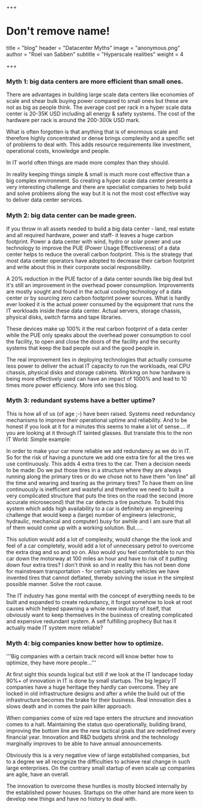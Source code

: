 +++
# Don't remove name!
title = "blog"
header = "Datacenter Myths"
image = "anonymous.png"
author = "Roel van Sabben"
subtitle = "Hyperscale realities"
weight = 4

+++

### Myth 1: big data centers are more efficient than small ones.

There are advantages in building large scale data centers like economies of scale and shear bulk buying power compared to small ones but these are not as big as people think. The average cost per rack in a hyper scale data center is 20-35K USD including all energy &amp; safety systems. The cost of the hardware per rack is around the 200-300k USD mark.

What is often forgotten is that anything that is of enormous scale and therefore highly concentrated or dense brings complexity and a specific set of problems to deal with. This adds resource requirements like investment, operational costs, knowledge and people.

In IT world often things are made more complex than they should.

In reality keeping things simple &amp; small is much more cost effective than a big complex environment. So creating a hyper scale data center presents a very interesting challenge and there are specialist companies to help build and solve problems along the way but it is not the most cost effective way to deliver data center services.

### Myth 2: big data center can be made green.

If you throw in all assets needed to build a big data center - land, real estate and all required hardware, power and staff- it leaves a huge carbon footprint. Power a data center with wind, hydro or solar power and use technology to improve the PUE (Power Usage Effectiveness) of a data center helps to reduce the overall carbon footprint. This is the strategy that most data center operators have adopted to decrease their carbon footprint and write about this in their corporate social responsibility.

A 20% reduction in the PUE factor of a data center sounds like big deal but it's still an improvement in the overhead power consumption. Improvements are mostly sought and found in the actual cooling technology of a data center or by sourcing zero carbon footprint power sources. What is hardly ever looked it is the actual power consumed by the equipment that runs the IT workloads inside these data center. Actual servers, storage chassis, physical disks, switch farms and tape libraries.

These devices make up 100% it the real carbon footprint of a data center while the PUE only speaks about the overhead power consumption to cool the facility, to open and close the doors of the facility and the security systems that keep the bad people out and the good people in.

The real improvement lies in deploying technologies that actually consume less power to deliver the actual IT capacity to run the workloads, real CPU chassis, physical disks and storage cabinets. Working on how hardware is being more effectively used can have an impact of 1000% and lead to 10 times more power efficiency. More info see this blog.

### Myth 3: redundant systems have a better uptime?

This is how all of us (of age ;-) have been raised. Systems need redundancy mechanisms to improve their operational uptime and reliability. And to be honest if you look at it for a minutes this seems to make a lot of sense…. if you are looking at it through IT tainted glasses. But translate this to the non IT World: Simple example:

In order to make your car more reliable we add redundancy as we do in IT. So for the risk of having a puncture we add one extra tire for all the tires we use continuously. This adds 4 extra tires to the car. Then a decision needs to be made: Do we put those tires in a structure where they are always running along the primary tires or do we chose not to have them "on line" all the time and wearing and tearing as the primary tires? To have them on line continuously is inefficient and wasteful and therefore we need to built a very complicated structure that puts the tires on the road the second (more accurate microsecond) that the car detects a tire puncture. To build this system which adds high availability to a car is definitely an engineering challenge that would keep a (large) number of engineers (electronic, hydraulic, mechanical and computer) busy for awhile and I am sure that all of them would come up with a working solution. But…..

This solution would add a lot of complexity, would change the the look and feel of a car completely, would add a lot of unnecessary petrol to overcome the extra drag and so and so on. Also would you feel comfortable to run this car down the motorway at 100 miles an hour and have to risk of it putting down four extra tires? I don't think so and in reality this has not been done for mainstream transportation - for certain specialty vehicles we have invented tires that cannot deflated, thereby solving the issue in the simplest possible manner. Solve the root cause.

The IT industry has gone mental with the concept of everything needs to be built and expanded to create redundancy, it forgot somehow to look  at root causes which helped spawning a whole new industry of itself, that obviously want to keep themselves in the business of creating complicated and expensive redundant system. A self fulfilling prophecy But has it actually made IT system more reliable?

### Myth 4: big companies know better how to optimize.

'''Big companies with a certain track record will know better how to optimize, they have more people…'''

At first sight this sounds logical but still if we look at the IT landscape today 90%+ of innovation in IT is done by small startups. The big legacy IT companies have a huge heritage they hardly can overcome. They are locked in old infrastructure designs and after a while the build out of the infrastructure becomes the brake for their business. Real innovation dies a slows death and in comes the pain killer approach.

When companies come of size red tape enters the structure and innovation comes to a halt. Maintaining the status quo operationally, building brand, improving the bottom line are the new tactical goals that are redefined every financial year. Innovation and R&amp;D budgets shrink and the technology marginally improves to be able to have annual announcements.

Obviously this is a very negative view of large established companies, but to a degree we all recognize the difficulties to achieve real change in such large enterprises. On the contrary small startup of even scale up companies are agile, have an overall.

The innovation to overcome these hurdles is mostly blocked internally by the established power houses. Startups on the other hand are more keen to develop new things and have no history to deal with.

